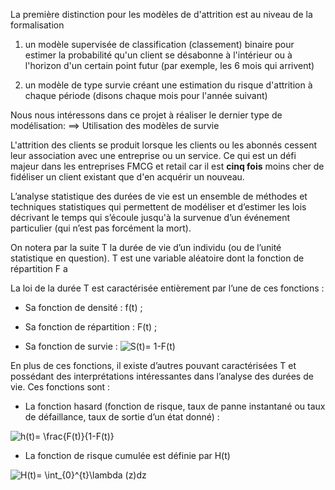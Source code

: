 La première distinction pour les modèles de d'attrition est au niveau de la formalisation

1. un modèle supervisée de classification (classement) binaire pour estimer la probabilité qu'un client se désabonne à l'intérieur ou à l'horizon d'un certain point futur (par exemple, les 6 mois qui arrivent)

2. un modèle de type survie créant une estimation du risque d'attrition à chaque période (disons chaque mois pour l'année suivant)

Nous nous intéressons dans ce projet à réaliser le dernier type de modélisation:  ==> Utilisation des modèles de survie 


L'attrition des clients se produit lorsque les clients ou les abonnés cessent leur association avec une entreprise ou un service. Ce qui est un défi majeur dans les entreprises FMCG et retail car il est **cinq fois** moins cher de fidéliser un client existant que d'en acquérir un nouveau.


L’analyse statistique des durées de vie est un ensemble de méthodes et techniques
statistiques qui permettent de modéliser et d’estimer les lois décrivant le temps qui s’écoule
jusqu'à la survenue d’un événement particulier (qui n’est pas forcément la mort).

On notera par la suite T la durée de vie d’un individu (ou de
l’unité statistique en question). T est une variable aléatoire dont la fonction de répartition F a 

 La loi de la durée T est caractérisée entièrement par l’une de ces fonctions :
 
+ Sa fonction de densité : f(t) ;

+ Sa fonction de répartition : F(t) ;

+ Sa fonction de survie : <img src="https://latex.codecogs.com/svg.image?S(t)=&space;1-F(t)" title="S(t)= 1-F(t)" />

En plus de ces fonctions, il existe d’autres pouvant caractérisées T et possédant des
interprétations intéressantes dans l’analyse des durées de vie. Ces fonctions sont :

+ La fonction hasard (fonction de risque, taux de panne instantané ou taux de défaillance,
taux de sortie d’un état donné) : 
<img src="https://latex.codecogs.com/svg.image?h(t)=&space;\frac{F(t)}{1-F(t)}" title="h(t)= \frac{F(t)}{1-F(t)}" />


+ La fonction de risque cumulée est définie par H(t) 
<img src="https://latex.codecogs.com/svg.image?H(t)=&space;\int_{0}^{t}\lambda&space;(z)dz" title="H(t)= \int_{0}^{t}\lambda (z)dz" />
